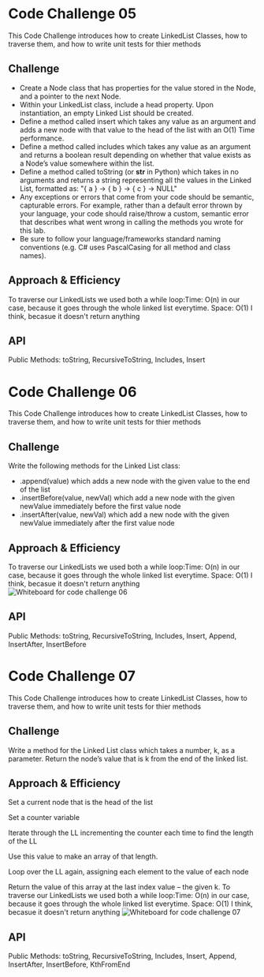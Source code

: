 # Code Challenge 05
This Code Challenge introduces how to create LinkedList Classes, how to traverse them, and how to write unit tests for thier methods

## Challenge
- Create a Node class that has properties for the value stored in the Node, and a pointer to the next Node.
- Within your LinkedList class, include a head property. Upon instantiation, an empty Linked List should be created.
- Define a method called insert which takes any value as an argument and adds a new node with that value to the head of the list with an O(1) Time performance.
- Define a method called includes which takes any value as an argument and returns a boolean result depending on whether that value exists as a Node’s value somewhere within the list.
- Define a method called toString (or __str__ in Python) which takes in no arguments and returns a string representing all the values in the Linked List, formatted as:
"{ a } -> { b } -> { c } -> NULL"
- Any exceptions or errors that come from your code should be semantic, capturable errors. For example, rather than a default error thrown by your language, your code should raise/throw a custom, semantic error that describes what went wrong in calling the methods you wrote for this lab.
- Be sure to follow your language/frameworks standard naming conventions (e.g. C# uses PascalCasing for all method and class names).

## Approach & Efficiency
To traverse our LinkedLists we used both a while loop:Time: O(n) in our case, because it goes through the whole linked list everytime. Space: O(1) I think, becasue it doesn't return anything

## API
Public Methods:
toString, RecursiveToString, Includes, Insert

# Code Challenge 06
This Code Challenge introduces how to create LinkedList Classes, how to traverse them, and how to write unit tests for thier methods

## Challenge
Write the following methods for the Linked List class:

- .append(value) which adds a new node with the given value to the end of the list
- .insertBefore(value, newVal) which add a new node with the given newValue immediately before the first value node
- .insertAfter(value, newVal) which add a new node with the given newValue immediately after the first value node

## Approach & Efficiency
To traverse our LinkedLists we used both a while loop:Time: O(n) in our case, because it goes through the whole linked list everytime. Space: O(1) I think, becasue it doesn't return anything
![Whiteboard for code challenge 06](./06whiteboard.jpg)

## API
Public Methods:
toString, RecursiveToString, Includes, Insert, Append, InsertAfter, InsertBefore

# Code Challenge 07
This Code Challenge introduces how to create LinkedList Classes, how to traverse them, and how to write unit tests for thier methods

## Challenge
Write a method for the Linked List class which takes a number, k, as a parameter. Return the node’s value that is k from the end of the linked list. 

## Approach & Efficiency
Set a current node that is the head of the list 

Set a counter variable  

Iterate through the LL incrementing the counter each time to find the length of the LL 

Use this value to make an array of that length. 

Loop over the LL again, assigning each element to the value of each node 

Return the value of this array at the last index value – the given k. 
To traverse our LinkedLists we used both a while loop:Time: O(n) in our case, because it goes through the whole linked list everytime. Space: O(1) I think, becasue it doesn't return anything
![Whiteboard for code challenge 07](./challenge07.jpg)

## API
Public Methods:
toString, RecursiveToString, Includes, Insert, Append, InsertAfter, InsertBefore, KthFromEnd
